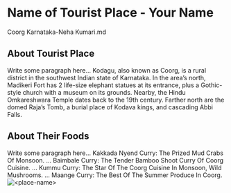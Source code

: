 # Name of Tourist Place - Your Name
Coorg Karnataka-Neha Kumari.md
## About Tourist Place 
Write some paragraph here...
Kodagu, also known as Coorg, is a rural district in the southwest Indian state of Karnataka. In the area’s north, Madikeri Fort has 2 life-size elephant statues at its entrance, plus a Gothic-style church with a museum on its grounds. Nearby, the Hindu Omkareshwara Temple dates back to the 19th century. Farther north are the domed Raja’s Tomb, a burial place of Kodava kings, and cascading Abbi Falls.

## About Their Foods
Write some paragraph here...
Kakkada Nyend Curry: The Prized Mud Crabs Of Monsoon. ...
Baimbale Curry: The Tender Bamboo Shoot Curry Of Coorg Cuisine. ...
Kummu Curry: The Star Of The Coorg Cuisine In Monsoon, Wild Mushrooms. ...
Maange Curry: The Best Of The Summer Produce In Coorg.
<img align="center" src="https://media.istockphoto.com/id/1216722235/photo/mountain-with-green-grass-and-beautiful-sky.jpg?s=612x612&w=0&k=20&c=UD4Rmexxtkci9q-gH_PCUaBw6suwTCKp7SkZTXukQ2U=" alt="<place-name>"/>

<!--Example: <img align="center" src="https://lotustours.in/assets/img/taj/photo-room-detail-1.jpg" alt="Taj Mahal"/> -->
